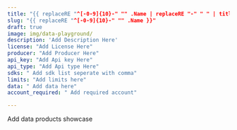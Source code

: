 ```yaml
---
title: "{{ replaceRE "^[-0-9]{10}-" "" .Name | replaceRE "-" " " | title }}"
slug: "{{ replaceRE "^[-0-9]{10}-" "" .Name }}"
draft: true
image: img/data-playground/
description: 'Add Description Here'
license: "Add License Here"
producer: "Add Producer Here"
api_key: "Add Api key Here"
api_type: "Add Api type Here"
sdks: " Add sdk list seperate with comma"
limits: "Add limits here"
data: " Add data here"
account_required: " Add required account"

---
```


Add data products showcase 

